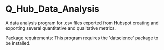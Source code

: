 # Q_Hub_Data_Analysis
A data analysis program for .csv files exported from Hubspot creating and exporting several quantitative and qualitative metrics. 

Package requirements:
This program requires the 'datscience' package to be installed. 
